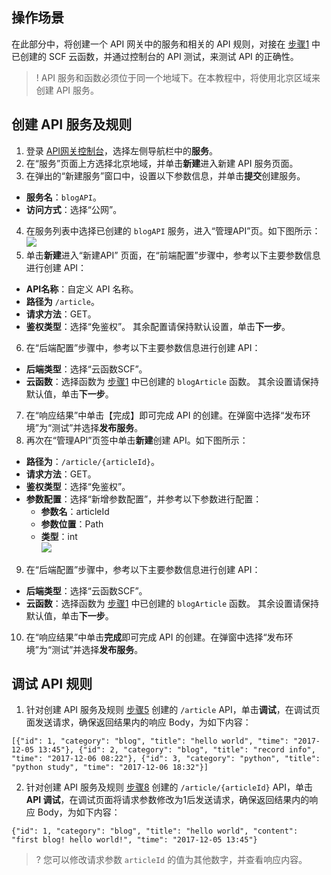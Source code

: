 ## 操作场景

在此部分中，将创建一个 API 网关中的服务和相关的 API 规则，对接在 [步骤1](https://intl.cloud.tencent.com/document/product/583/13198) 中已创建的 SCF 云函数，并通过控制台的 API 测试，来测试 API 的正确性。

>! API 服务和函数必须位于同一个地域下。在本教程中，将使用北京区域来创建 API 服务。


## 创建 API 服务及规则

1. 登录 [API网关控制台](https://console.cloud.tencent.com/apigateway)，选择左侧导航栏中的**服务**。
2. 在“服务”页面上方选择北京地域，并单击**新建**进入新建 API 服务页面。
3. 在弹出的“新建服务”窗口中，设置以下参数信息，并单击**提交**创建服务。
  - **服务名**：`blogAPI`。
  - **访问方式**：选择“公网”。
4. 在服务列表中选择已创建的 `blogAPI` 服务，进入“管理API”页。如下图所示：
   ![](https://main.qcloudimg.com/raw/fcbb719b814e2a73f01bae2d718d78f3.png)
5. <span id="step5"></span>单击**新建**进入“新建API” 页面，在“前端配置”步骤中，参考以下主要参数信息进行创建 API：
 - **API名称**：自定义 API 名称。
 - **路径为**  `/article`。
 - **请求方法**：GET。
 - **鉴权类型**：选择“免鉴权”。
   其余配置请保持默认设置，单击**下一步**。
6. 在“后端配置”步骤中，参考以下主要参数信息进行创建 API：
 - **后端类型**：选择“云函数SCF”。
 - **云函数**：选择函数为 [步骤1](https://intl.cloud.tencent.com/document/product/583/13198) 中已创建的 `blogArticle` 函数。
   其余设置请保持默认值，单击**下一步**。
7. 在“响应结果”中单击【完成】即可完成 API 的创建。在弹窗中选择“发布环境”为“测试”并选择**发布服务**。
8. <span id="step8"></span>再次在“管理API”页签中单击**新建**创建 API。如下图所示：
 - **路径为**：`/article/{articleId}`。
 - **请求方法**：GET。
 - **鉴权类型**：选择“免鉴权”。
 - **参数配置**：选择“新增参数配置”，并参考以下参数进行配置：
    - **参数名**：articleId
    - **参数位置**：Path
    - **类型**：int    
![](https://main.qcloudimg.com/raw/0fd4b74378cc031d195b1baef403ce19.png)
9. 在“后端配置”步骤中，参考以下主要参数信息进行创建 API：
 - **后端类型**：选择“云函数SCF”。
 - **云函数**：选择函数为 [步骤1](https://intl.cloud.tencent.com/document/product/583/13198) 中已创建的 `blogArticle` 函数。
   其余设置请保持默认值，单击**下一步**。
10. 在“响应结果”中单击**完成**即可完成 API 的创建。在弹窗中选择“发布环境”为“测试”并选择**发布服务**。

## 调试 API 规则

1. 针对创建 API 服务及规则 [步骤5](#step5) 创建的 `/article` API，单击**调试**，在调试页面发送请求，确保返回结果内的响应 Body，为如下内容：
```
[{"id": 1, "category": "blog", "title": "hello world", "time": "2017-12-05 13:45"}, {"id": 2, "category": "blog", "title": "record info", "time": "2017-12-06 08:22"}, {"id": 3, "category": "python", "title": "python study", "time": "2017-12-06 18:32"}]
```
2. 针对创建 API 服务及规则 [步骤8](#step8) 创建的 `/article/{articleId}` API，单击**API 调试**，在调试页面将请求参数修改为1后发送请求，确保返回结果内的响应 Body，为如下内容：
```
{"id": 1, "category": "blog", "title": "hello world", "content": "first blog! hello world!", "time": "2017-12-05 13:45"}
```
>? 您可以修改请求参数 `articleId` 的值为其他数字，并查看响应内容。

